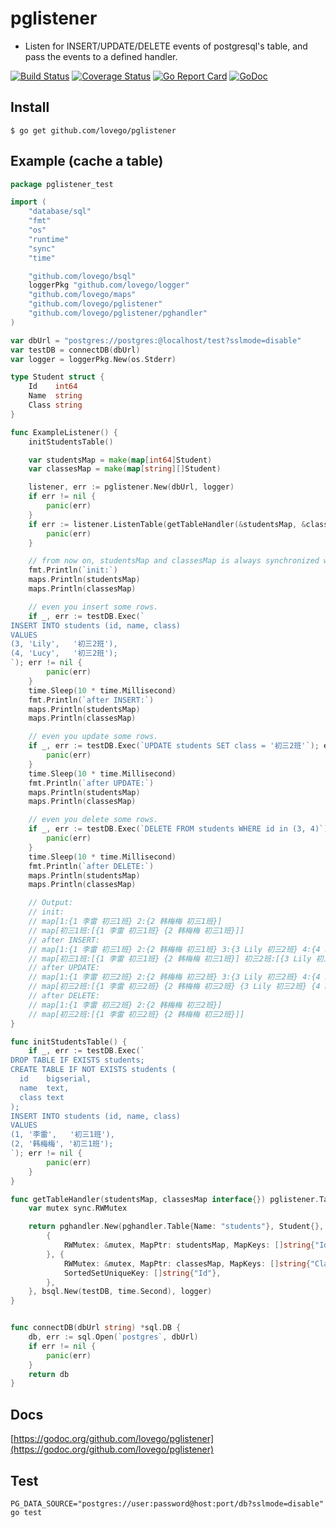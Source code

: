 # pglistener
- Listen for INSERT/UPDATE/DELETE events of postgresql's table, and pass the events to a defined handler.

[![Build Status](https://travis-ci.org/lovego/pglistener.svg?branch=master)](https://travis-ci.org/lovego/pglistener)
[![Coverage Status](https://img.shields.io/coveralls/github/lovego/pglistener/master.svg)](https://coveralls.io/github/lovego/pglistener?branch=master)
[![Go Report Card](https://goreportcard.com/badge/github.com/lovego/pglistener)](https://goreportcard.com/report/github.com/lovego/pglistener)
[![GoDoc](https://godoc.org/github.com/lovego/pglistener?status.svg)](https://godoc.org/github.com/lovego/pglistener)

## Install
`$ go get github.com/lovego/pglistener`

## Example (cache a table)
```go
package pglistener_test

import (
    "database/sql"
    "fmt"
    "os"
    "runtime"
    "sync"
    "time"

    "github.com/lovego/bsql"
    loggerPkg "github.com/lovego/logger"
    "github.com/lovego/maps"
    "github.com/lovego/pglistener"
    "github.com/lovego/pglistener/pghandler"
)

var dbUrl = "postgres://postgres:@localhost/test?sslmode=disable"
var testDB = connectDB(dbUrl)
var logger = loggerPkg.New(os.Stderr)

type Student struct {
    Id    int64
    Name  string
    Class string
}

func ExampleListener() {
    initStudentsTable()

    var studentsMap = make(map[int64]Student)
    var classesMap = make(map[string][]Student)

    listener, err := pglistener.New(dbUrl, logger)
    if err != nil {
        panic(err)
    }
    if err := listener.ListenTable(getTableHandler(&studentsMap, &classesMap)); err != nil {
        panic(err)
    }

    // from now on, studentsMap and classesMap is always synchronized with students table.
    fmt.Println(`init:`)
    maps.Println(studentsMap)
    maps.Println(classesMap)

    // even you insert some rows.
    if _, err := testDB.Exec(`
INSERT INTO students (id, name, class)
VALUES
(3, 'Lily',   '初三2班'),
(4, 'Lucy',   '初三2班');
`); err != nil {
        panic(err)
    }
    time.Sleep(10 * time.Millisecond)
    fmt.Println(`after INSERT:`)
    maps.Println(studentsMap)
    maps.Println(classesMap)

    // even you update some rows.
    if _, err := testDB.Exec(`UPDATE students SET class = '初三2班'`); err != nil {
        panic(err)
    }
    time.Sleep(10 * time.Millisecond)
    fmt.Println(`after UPDATE:`)
    maps.Println(studentsMap)
    maps.Println(classesMap)

    // even you delete some rows.
    if _, err := testDB.Exec(`DELETE FROM students WHERE id in (3, 4)`); err != nil {
        panic(err)
    }
    time.Sleep(10 * time.Millisecond)
    fmt.Println(`after DELETE:`)
    maps.Println(studentsMap)
    maps.Println(classesMap)

    // Output:
    // init:
    // map[1:{1 李雷 初三1班} 2:{2 韩梅梅 初三1班}]
    // map[初三1班:[{1 李雷 初三1班} {2 韩梅梅 初三1班}]]
    // after INSERT:
    // map[1:{1 李雷 初三1班} 2:{2 韩梅梅 初三1班} 3:{3 Lily 初三2班} 4:{4 Lucy 初三2班}]
    // map[初三1班:[{1 李雷 初三1班} {2 韩梅梅 初三1班}] 初三2班:[{3 Lily 初三2班} {4 Lucy 初三2班}]]
    // after UPDATE:
    // map[1:{1 李雷 初三2班} 2:{2 韩梅梅 初三2班} 3:{3 Lily 初三2班} 4:{4 Lucy 初三2班}]
    // map[初三2班:[{1 李雷 初三2班} {2 韩梅梅 初三2班} {3 Lily 初三2班} {4 Lucy 初三2班}]]
    // after DELETE:
    // map[1:{1 李雷 初三2班} 2:{2 韩梅梅 初三2班}]
    // map[初三2班:[{1 李雷 初三2班} {2 韩梅梅 初三2班}]]
}

func initStudentsTable() {
    if _, err := testDB.Exec(`
DROP TABLE IF EXISTS students;
CREATE TABLE IF NOT EXISTS students (
  id    bigserial,
  name  text,
  class text
);
INSERT INTO students (id, name, class)
VALUES
(1, '李雷',   '初三1班'),
(2, '韩梅梅', '初三1班');
`); err != nil {
        panic(err)
    }
}

func getTableHandler(studentsMap, classesMap interface{}) pglistener.TableHandler {
    var mutex sync.RWMutex

    return pghandler.New(pghandler.Table{Name: "students"}, Student{}, []pghandler.Data{
        {
            RWMutex: &mutex, MapPtr: studentsMap, MapKeys: []string{"Id"},
        }, {
            RWMutex: &mutex, MapPtr: classesMap, MapKeys: []string{"Class"},
            SortedSetUniqueKey: []string{"Id"},
        },
    }, bsql.New(testDB, time.Second), logger)
}


func connectDB(dbUrl string) *sql.DB {
    db, err := sql.Open(`postgres`, dbUrl)
    if err != nil {
        panic(err)
    }
    return db
}
```

## Docs
[https://godoc.org/github.com/lovego/pglistener](https://godoc.org/github.com/lovego/pglistener)

## Test
`PG_DATA_SOURCE="postgres://user:password@host:port/db?sslmode=disable" go test`

